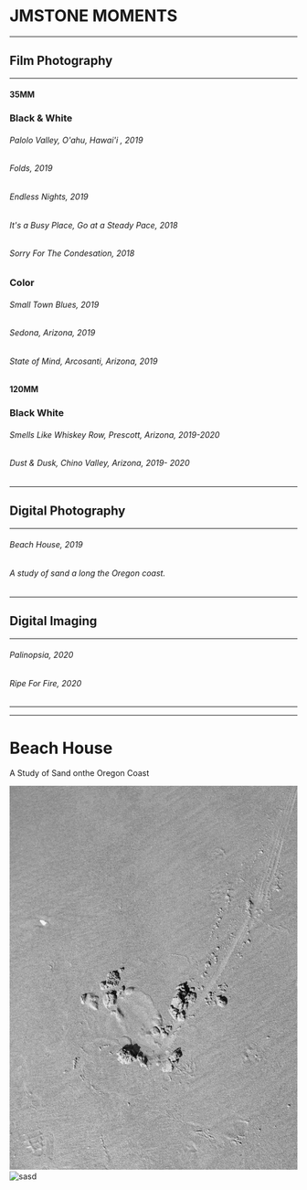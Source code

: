 # JMSTONE MOMENTS
---
 ## Film Photography
 ---
#### 35MM
 ### Black & White
###### Palolo Valley, O'ahu, Hawai'i , 2019
  ###### Folds, 2019
  ###### Endless Nights, 2019
  ###### It's a Busy Place, Go at a Steady Pace, 2018
  ###### Sorry For The Condesation, 2018
  
  ### Color
  ###### Small Town Blues, 2019
  ###### Sedona, Arizona, 2019
  ###### State of Mind, Arcosanti, Arizona, 2019

  #### 120MM 
  ### Black White
  ###### Smells Like Whiskey Row, Prescott, Arizona, 2019-2020
  ###### Dust & Dusk, Chino Valley, Arizona, 2019- 2020


____
## Digital Photography
---
 ###### Beach House, 2019
 ###### A study of sand a long the Oregon coast.

---

## Digital Imaging
---
###### Palinopsia, 2020
###### Ripe For Fire, 2020




----

----
# Beach House
A Study of Sand  onthe Oregon Coast

![acsdf](pics/scuff.jpg)
![sasd](pics/wave.jpg)

